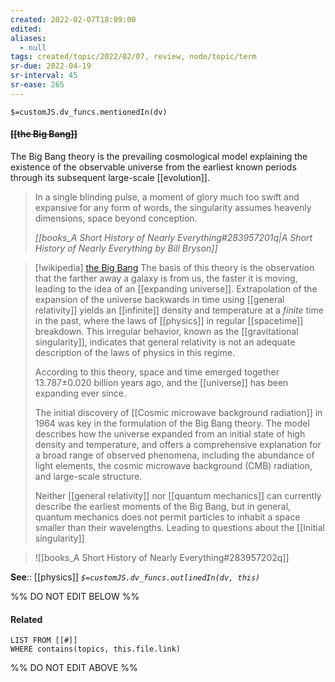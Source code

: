 ```yaml
---
created: 2022-02-07T18:09:00 
edited: 
aliases:
  - null
tags: created/topic/2022/02/07, review, node/topic/term
sr-due: 2022-04-19
sr-interval: 45
sr-ease: 265
---
```

`$=customJS.dv_funcs.mentionedIn(dv)`

#### <s class="topic-title">[[the Big Bang]]</s> 

The Big Bang theory is the prevailing cosmological model explaining the existence of the observable universe from the earliest known periods through its subsequent large-scale [[evolution]]. 

 > In a single blinding pulse, a moment of glory much too swift and expansive for any form of words, the singularity assumes heavenly dimensions, space beyond conception. 
 > 
> <cite>[[books_A Short History of Nearly Everything#283957201q|A Short History of Nearly Everything by Bill Bryson]]</cite>

> [!wikipedia] [the Big Bang](https://en.wikipedia.org/wiki/Big%20Bang)
> The basis of this theory is the observation that the farther away a galaxy is from us, the faster it is moving, leading to the idea of an [[expanding universe]].
> Extrapolation of the expansion of the universe backwards in time using [[general relativity]] yields an [[infinite]] density and temperature at a *finite* time in the past, where the laws of [[physics]] in regular [[spacetime]] breakdown.
> This irregular behavior, known as the [[gravitational singularity]], indicates that general relativity is not an adequate description of the laws of physics in this regime. 
> 
> According to this theory, space and time emerged together 13.787±0.020 billion years ago, and the [[universe]] has been expanding ever since.
> 
> The initial discovery of [[Cosmic microwave background radiation]] in 1964 was key in the formulation of the Big Bang theory.
> The model describes how the universe expanded from an initial state of high density and temperature, and offers a comprehensive explanation for a broad range of observed phenomena, including the abundance of light elements, the cosmic microwave background (CMB) radiation, and large-scale structure.
> 
> Neither [[general relativity]] nor [[quantum mechanics]] can currently describe the earliest moments of the Big Bang, but in general, quantum mechanics does not permit particles to inhabit a space smaller than their wavelengths. Leading to questions about the [[Initial singularity]]
> 

> ![[books_A Short History of Nearly Everything#283957202q]]

**See**:: [[physics]]
*`$=customJS.dv_funcs.outlinedIn(dv, this)`*

%% DO NOT EDIT BELOW %%

#### Related 

```dataview
LIST FROM [[#]]
WHERE contains(topics, this.file.link)
```
%% DO NOT EDIT ABOVE %%
